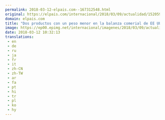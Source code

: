 ```yaml
---
permalink: 2018-03-12-elpais.com--167312548.html
original: https://elpais.com/internacional/2018/03/09/actualidad/1520596794_107357.html#?ref=rss&format=simple&link=link
domain: elpais.com
title: "Dos productos con un peso menor en la balanza comerial de EE UU"
image: https://ep00.epimg.net/internacional/imagenes/2018/03/09/actualidad/1520596794_107357_1520596920_rrss_normal.jpg
date: 2018-03-12 10:32:13
translations: 
 - en
 - de
 - ru
 - ja
 - fr
 - it
 - zh-CN
 - zh-TW
 - ar
 - fa
 - pt
 - hi
 - tr
 - pl
 - ko
 - hy
---
```


